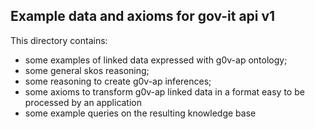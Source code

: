 Example data and axioms for gov-it api v1
---------------------------------------

This directory contains:

- some examples of linked data expressed with g0v-ap ontology;
- some general skos reasoning;
- some reasoning to create g0v-ap inferences;
- some axioms to transform g0v-ap linked data in a format easy to be processed by an application
- some example queries on the resulting knowledge base
